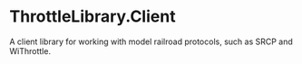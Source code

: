 # ThrottleLibrary.Client
 A client library for working with model railroad protocols, such as SRCP and WiThrottle.
